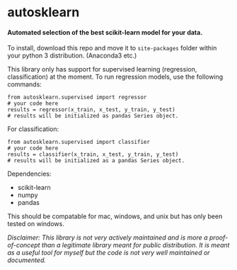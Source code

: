 # **autosklearn**
#### Automated selection of the best scikit-learn model for your data.

To install, download this repo and move it to `site-packages` folder within your python 3 distribution.  (Anaconda3 etc.)

This library only has support for supervised learning (regression, classification) at the moment. To run regression models, use the following commands:
```
from autosklearn.supervised import regressor
# your code here
results = regressor(x_train, x_test, y_train, y_test)
# results will be initialized as pandas Series object.
```
For classification:
```
from autosklearn.supervised import classifier
# your code here
results = classifier(x_train, x_test, y_train, y_test)
# results will be initialized as a pandas Series object.
```

Dependencies:
- scikit-learn
- numpy
- pandas

This should be compatable for mac, windows, and unix but has only been tested on windows.


*Disclaimer:*
*This library is not very actively maintained and is more a proof-of-concept than a legitimate library meant for public distribution.  It is meant as a useful tool for myself but the code is not very well maintained or documented.*
